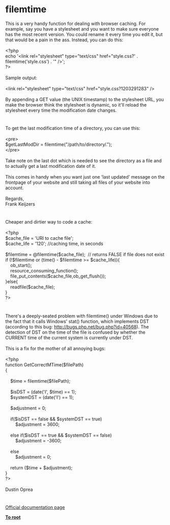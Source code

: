# filemtime




<div class="phpcode"><span class="html">
This is a very handy function for dealing with browser caching. For example, say you have a stylesheet and you want to make sure everyone has the most recent version. You could rename it every time you edit it, but that would be a pain in the ass. Instead, you can do this:
<br>
<br><span class="default">&lt;?php
<br></span><span class="keyword">echo </span><span class="string">&apos;&lt;link rel=&quot;stylesheet&quot; type=&quot;text/css&quot; href=&quot;style.css?&apos; </span><span class="keyword">. </span><span class="default">filemtime</span><span class="keyword">(</span><span class="string">&apos;style.css&apos;</span><span class="keyword">) . </span><span class="string">&apos;&quot; /&gt;&apos;</span><span class="keyword">;
<br></span><span class="default">?&gt;
<br></span>
<br>Sample output:
<br>
<br>&lt;link rel=&quot;stylesheet&quot; type=&quot;text/css&quot; href=&quot;style.css?1203291283&quot; /&gt;
<br>
<br>By appending a GET value (the UNIX timestamp) to the stylesheet URL, you make the browser think the stylesheet is dynamic, so it&apos;ll reload the stylesheet every time the modification date changes.</span>
</div>
  

#


<div class="phpcode"><span class="html">
To get the last modification time of a directory, you can use this:<br><br>&lt;pre&gt;<br>$getLastModDir = filemtime(&quot;/path/to/directory/.&quot;);<br>&lt;/pre&gt;<br><br>Take note on the last dot which is needed to see the directory as a file and to actually get a last modification date of it.<br><br>This comes in handy when you want just one &apos;last updated&apos; message on the frontpage of your website and still taking all files of your website into account.<br><br>Regards,<br>Frank Keijzers</span>
</div>
  

#


<div class="phpcode"><span class="html">
Cheaper and dirtier way to code a cache:<br><br><span class="default">&lt;?php<br>$cache_file </span><span class="keyword">= </span><span class="string">&apos;URI to cache file&apos;</span><span class="keyword">;<br></span><span class="default">$cache_life </span><span class="keyword">= </span><span class="string">&apos;120&apos;</span><span class="keyword">; </span><span class="comment">//caching time, in seconds<br><br></span><span class="default">$filemtime </span><span class="keyword">= @</span><span class="default">filemtime</span><span class="keyword">(</span><span class="default">$cache_file</span><span class="keyword">);&#xA0; </span><span class="comment">// returns FALSE if file does not exist<br></span><span class="keyword">if (!</span><span class="default">$filemtime </span><span class="keyword">or (</span><span class="default">time</span><span class="keyword">() - </span><span class="default">$filemtime </span><span class="keyword">&gt;= </span><span class="default">$cache_life</span><span class="keyword">)){<br>&#xA0; &#xA0; </span><span class="default">ob_start</span><span class="keyword">();<br>&#xA0; &#xA0; </span><span class="default">resource_consuming_function</span><span class="keyword">();<br>&#xA0; &#xA0; </span><span class="default">file_put_contents</span><span class="keyword">(</span><span class="default">$cache_file</span><span class="keyword">,</span><span class="default">ob_get_flush</span><span class="keyword">());<br>}else{<br>&#xA0; &#xA0; </span><span class="default">readfile</span><span class="keyword">(</span><span class="default">$cache_file</span><span class="keyword">);<br>}<br></span><span class="default">?&gt;</span>
</span>
</div>
  

#


<div class="phpcode"><span class="html">
There&apos;s a deeply-seated problem with filemtime() under Windows due to the fact that it calls Windows&apos; stat() function, which implements DST (according to this bug: <a href="http://bugs.php.net/bug.php?id=40568" rel="nofollow" target="_blank">http://bugs.php.net/bug.php?id=40568</a>). The detection of DST on the time of the file is confused by whether the CURRENT time of the current system is currently under DST.
<br>
<br>This is a fix for the mother of all annoying bugs:
<br>
<br><span class="default">&lt;?php
<br></span><span class="keyword">function </span><span class="default">GetCorrectMTime</span><span class="keyword">(</span><span class="default">$filePath</span><span class="keyword">)
<br>{
<br>
<br>&#xA0; &#xA0; </span><span class="default">$time </span><span class="keyword">= </span><span class="default">filemtime</span><span class="keyword">(</span><span class="default">$filePath</span><span class="keyword">);
<br>
<br>&#xA0; &#xA0; </span><span class="default">$isDST </span><span class="keyword">= (</span><span class="default">date</span><span class="keyword">(</span><span class="string">&apos;I&apos;</span><span class="keyword">, </span><span class="default">$time</span><span class="keyword">) == </span><span class="default">1</span><span class="keyword">);
<br>&#xA0; &#xA0; </span><span class="default">$systemDST </span><span class="keyword">= (</span><span class="default">date</span><span class="keyword">(</span><span class="string">&apos;I&apos;</span><span class="keyword">) == </span><span class="default">1</span><span class="keyword">);
<br>
<br>&#xA0; &#xA0; </span><span class="default">$adjustment </span><span class="keyword">= </span><span class="default">0</span><span class="keyword">;
<br>
<br>&#xA0; &#xA0; if(</span><span class="default">$isDST </span><span class="keyword">== </span><span class="default">false </span><span class="keyword">&amp;&amp; </span><span class="default">$systemDST </span><span class="keyword">== </span><span class="default">true</span><span class="keyword">)
<br>&#xA0; &#xA0; &#xA0; &#xA0; </span><span class="default">$adjustment </span><span class="keyword">= </span><span class="default">3600</span><span class="keyword">;
<br>&#xA0; &#xA0; 
<br>&#xA0; &#xA0; else if(</span><span class="default">$isDST </span><span class="keyword">== </span><span class="default">true </span><span class="keyword">&amp;&amp; </span><span class="default">$systemDST </span><span class="keyword">== </span><span class="default">false</span><span class="keyword">)
<br>&#xA0; &#xA0; &#xA0; &#xA0; </span><span class="default">$adjustment </span><span class="keyword">= -</span><span class="default">3600</span><span class="keyword">;
<br>
<br>&#xA0; &#xA0; else
<br>&#xA0; &#xA0; &#xA0; &#xA0; </span><span class="default">$adjustment </span><span class="keyword">= </span><span class="default">0</span><span class="keyword">;
<br>
<br>&#xA0; &#xA0; return (</span><span class="default">$time </span><span class="keyword">+ </span><span class="default">$adjustment</span><span class="keyword">);
<br>}
<br></span><span class="default">?&gt;
<br></span>
<br>Dustin Oprea</span>
</div>
  

#

[Official documentation page](https://www.php.net/manual/en/function.filemtime.php)

**[To root](/README.md)**